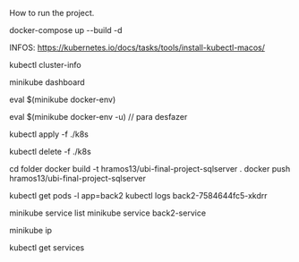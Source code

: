 How to run the project.

docker-compose up --build -d

INFOS:
https://kubernetes.io/docs/tasks/tools/install-kubectl-macos/

kubectl cluster-info

minikube dashboard

eval $(minikube docker-env)

eval $(minikube docker-env -u) // para desfazer

kubectl apply -f ./k8s

kubectl delete -f ./k8s

cd folder
docker build -t hramos13/ubi-final-project-sqlserver .
docker push hramos13/ubi-final-project-sqlserver

kubectl get pods -l app=back2
kubectl logs back2-7584644fc5-xkdrr

minikube service list
minikube service back2-service

minikube ip

kubectl get services
